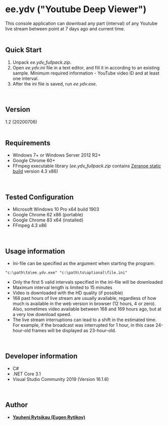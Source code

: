# ee.ydv ("Youtube Deep Viewer")
This console application can download any part (interval) of any Youtube live stream between point at 7 days ago and current time.
<br><br>

## Quick Start
1. Unpack *ee.ydv_fullpack.zip*.
2. Open *ee.ydv.ini* file in a text editor, and fill it in according to an existing sample. Minimum required information - YouTube video ID and at least one interval.
3. After the ini file is saved, run *ee.ydv.exe*.
<br>

## Version
1.2 (20200706)<br>
<br>

## Requirements
* Windows 7+ or Windows Server 2012 R2+
* Google Chrome 60+
* FFmpeg executable library (*ee.ydv_fullpack.zip* contains [Zeranoe static build](https://ffmpeg.zeranoe.com/builds) version 4.3 x86)
<br>

## Tested Configuration
* Microsoft Windows 10 Pro x64 build 1903
* Google Chrome 62 x86 (portable)
* Google Chrome 83 x64 (installed)
* FFmpeg 4.3 x86
<br>

## Usage information
* Ini-file can be specified as the argument when starting the program:
```
"c:\path\to\ee.ydv.exe" "c:\path\to\optional\file.ini"
```
* Only the first 5 valid intervals specified in the ini-file will be downloaded
* Maximum interval length is limited to 15 minutes
* Video is downloaded with the HD quality (if possible)
* 168 past hours of live stream are usually available, regardless of how much is available in the web version in browser (12 hours, 4 or zero).
Also, sometimes video available between 168 and 169 hours ago, but at a very low download speed.
* The live stream interruptions can lead to a shift in the estimated time.
For example, if the broadcast was interrupted for 1 hour, in this case 24-hour-old frames will be displayed as 23-hour-old.
<br>

## Developer information
* C#
* .NET Core 3.1
* Visual Studio Community 2019 (Version 16.1.6)
<br>

## Author
* [**Yauheni Rytsikau (Eugen Rytikov)**](https://github.com/rytsikau)
<br>
